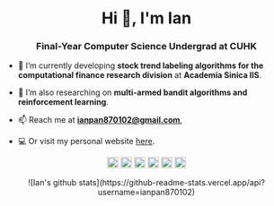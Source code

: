 <h1 align="center">Hi 👋, I'm Ian</h1>
<h3 align="center">Final-Year Computer Science Undergrad at CUHK</h3>

- 🔭 I’m currently developing **stock trend labeling algorithms for the computational finance research division** at **Academia Sinica IIS**.

- 🌱 I’m also researching on **multi-armed bandit algorithms and reinforcement learning**.

- 📫 Reach me at **ianpan870102@gmail.com**,

- 💻 Or visit my personal website [here](https://ian-yi-en-pan-website.firebaseapp.com/).

<p align="center">
  <img src="https://konpa.github.io/devicon/devicon.git/icons/cplusplus/cplusplus-original.svg" alt="cplusplus" width="20" height="20"/> 
  <img src="https://upload.wikimedia.org/wikipedia/commons/thumb/0/0a/Python.svg/768px-Python.svg.png" alt="python" width="20" height="20"/>
  <img src="https://konpa.github.io/devicon/devicon.git/icons/c/c-original.svg" alt="c" width="20" height="20"/> 
  <img src="https://konpa.github.io/devicon/devicon.git/icons/java/java-original-wordmark.svg" alt="java" width="20" height="20"/> 
  <img src="https://konpa.github.io/devicon/devicon.git/icons/javascript/javascript-original.svg" alt="javascript" width="20" height="20"/> 
  <img src="https://konpa.github.io/devicon/devicon.git/icons/react/react-original-wordmark.svg" alt="react" width="20" height="20"/> 
</p>

<div align="center">![Ian's github stats](https://github-readme-stats.vercel.app/api?username=ianpan870102)</div>
